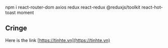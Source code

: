 npm i react-router-dom axios redux react-redux @reduxjs/toolkit react-hot-toast moment
## Cringe

Here is the link [https://tinhte.vn](https://tinhte.vn)